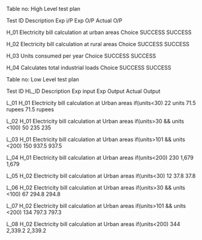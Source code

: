 
Table no: High Level test plan


Test ID 	Description	                                                Exp i/P	    Exp O/P	Actual O/P

H_01    	Electricity bill calculation at urban areas	Choice	         SUCCESS	    SUCCESS

H_02	    Electricity bill calculation at rural areas	Choice	         SUCCESS	    SUCCESS

H_03	    Units consumed per year	Choice	                             SUCCESS	    SUCCESS

H_04	    Calculates total industrial loads	Choice	                   SUCCESS	    SUCCESS


Table no: Low Level test plan

Test ID   	HL_ID	     Description	                                                          Exp input	  Exp Output	  Actual Output

L_01	       H_01	     Electricity bill calculation at Urban areas if(units<30)	                22 units	  71.5 rupees	71.5 rupees

L_02	       H_01	     Electricity bill calculation at Urban areas if(units>30 && units <100)	     50           235	        235

L_03	       H_01	     Electricity bill calculation at Urban areas if(units>101 && units <200)	  150	         937.5	      937.5

L_04	       H_01	     Electricity bill calculation at Urban areas if(units<200)	                230	         1,679	      1,679

L_05	       H_02	     Electricity bill calculation at Urban areas if(units<30)	                   12	          37.8        37.8

L_06	       H_02	     Electricity bill calculation at Urban areas if(units>30 && units <100)     67	         294.8	      294.8

L_07	       H_02	     Electricity bill calculation at Urban areas if(units>101 && units <200)	  134	         797.3	      797.3

L_08	       H_02	     Electricity bill calculation at Urban areas if(units<200)	                344	         2,339.2	    2,339.2

